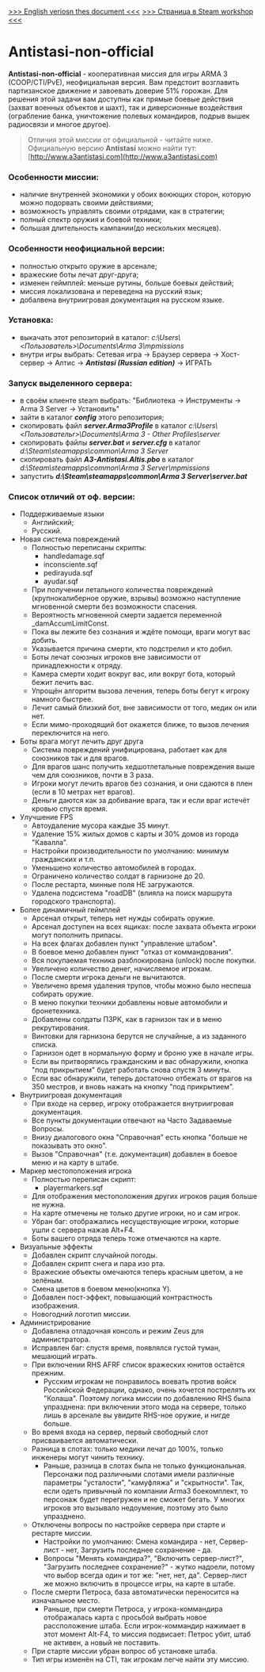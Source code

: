 [>>> English veriosn thes document <<<](README.md)
[>>> Страница в Steam workshop <<<](http://steamcommunity.com/sharedfiles/filedetails/?id=832989755&searchtext=antistasi)

# Antistasi-non-official
**Antistasi-non-official** - кооперативная миссия для игры ARMA 3 (COOP/CTI/PvE), неофициальная версия. Вам предстоит возглавить партизанское движение и завоевать доверие 51% горожан. Для решения этой задачи вам доступны как прямые боевые действия (захват военных объектов и шахт), так и диверсионные воздействия (ограбление банка, уничтожение полевых командиров, подрыв вышек радиосвязи и многое другое).

> Отличия этой миссии от официальной - читайте ниже.
Официальную версию **Antistasi** можно найти тут: [http://www.a3antistasi.com](http://www.a3antistasi.com)

### Особенности миссии:
- наличие внутренней экономики у обоих воюющих сторон, которую можно подорвать своими действиями;
- возможность управлять своими отрядами, как в стратегии;
- полный спектр оружия и боевой техники;
- большая длительность кампании(до нескольких месяцев).

### Особенности неофициальной версии:
- полностью открыто оружие в арсенале;
- вражеские боты лечат друг-друга;
- изменен геймплей: меньше рутины, больше боевых действий;
- миссия локализована и переведена на русский язык;
- добалвена внутриигровая документация на русском языке.

### Установка:
- выкачать этот репозиторий в каталог:
*c:\Users\\<Пользователь>\Documents\Arma 3\mpmissions*
- внутри игры выбрать:
Сетевая игра -> Браузер сервера -> Хост-сервер -> Алтис ->
**_Antistasi (Russian edition)_** -> ИГРАТЬ

### Запуск выделенного сервера:
- в своём клиенте steam выбрать:
"Библиотека -> Инструменты -> Arma 3 Server -> Установить"
- зайти в каталог **_config_** этого репозитория;
- скопировать файл **_server.Arma3Profile_** в каталог
*c:\Users\\<Пользовательr>\Documents\Arma 3 - Other Profiles\server*
- скопировать файлы **_server.bat_** и **_server.cfg_** в каталог
*d:\Steam\steamapps\common\Arma 3 Server*
- скопировать файл **_A3-Antistasi.Altis.pbo_** в каталог
*d:\Steam\steamapps\common\Arma 3 Server\mpmissions*
- запустить **_d:\Steam\steamapps\common\Arma 3 Server\server.bat_**

### Список отличий от оф. версии:
- Поддерживаемые языки
    - Английский;
    - Русский.
- Новая система повреждений
    - Полностью переписаны скрипты:
        - handledamage.sqf
        - inconsciente.sqf
        - pedirayuda.sqf
        - ayudar.sqf
    - При получении летального количества повреждений (крупнокалиберное оружие, взрывы) возможно наступление мгновенной смерти без возможности спасения.
    - Вероятность мгновенной смерти задается переменной _damAccumLimitConst.
    - Пока вы лежите без сознания и ждёте помощи, враги могут вас добить.
    - Указывается причина смерти, кто подстрелил и кто добил.
    - Боты лечат союзных игроков вне зависимости от принадлежности к отряду.
    - Камера смерти ходит вокруг вас, или вокруг бота, который бежит лечить вас.
    - Упрощён алгоритм вызова лечения, теперь боты бегут к игроку намного быстрее.
    - Лечит самый близкий бот, вне зависимости от того, медик он или нет.
    - Если мимо-проходящий бот окажется ближе, то вызов лечения переключится на него.
- Боты врага могут лечить друг друга
    - Система повреждений унифицирована, работает как для союзников так и для врагов.
    - Для врагов шанс получить хедшотлетальные повреждения выше чем для союзников, почти в 3 раза.
    - Игроки могут лечить врагов без сознания, и они сдаются в плен (если в 10 метрах нет врагов).
    - Деньги даются как за добивание врага, так и если враг истечёт кровью спустя время.
- Улучшение FPS
    - Автоудаление мусора каждые 35 минут.
    - Удаление 15% жилых домов с карты и 30% домов из города "Кавалла".
    - Настройки производительности по умолчанию: минимум гражданских и т.п.
    - Уменьшено количество автомобилей в городах.
    - Ограничено количество солдат в гарнизоне до 20.
    - После рестарта, минные поля НЕ загружаются.
    - Удалена подсистема "roadDB" (влияла на поиск маршрута городского транспорта).
- Более динамичный геймплей
    - Арсенал открыт, теперь нет нужды собирать оружие.
    - Арсенал доступен на всех ящиках: после захвата объекта игроки могут пополнить припасы.
    - На всех флагах добавлен пункт "управление штабом".
    - В боевое меню добавлен пункт "отказ от коммандования".
    - Вся покупаемая техника разблокирована (unlock) после покупки.
    - Увеличено количество денег, начисляемое игрокам.
    - После смерти игрока деньги не вычитаются.
    - Увеличено время удаления трупов, чтобы можно было неспеша собирать оружие.
    - В меню покупки техники добавлены новые автомобили и бронетехника.
    - Добавлены солдаты ПЗРК, как в гарнизон так и в меню рекрутирования.
    - Винтовки для гарнизона берутся не случайные, а из заданного списка.
    - Гарнизон одет в нормальную форму и броню уже в начале игры.
    - Если вы притворялись гражданским и вас обнаружили, кнопка "под прикрытием" будет работать снова спустя 3 минуты.
    - Если вас обнаружили, теперь достаточно отбежать от врагов на 350 местров, и вновь нажать на кнопку "под прикрытием".
- Внутриигровая документация
    - При входе на сервер, игроку отображается внутриигровая документация.
    - Все пункты документации отвечают на Часто Задаваемые Вопросы.
    - Внизу диалогового окна "Справочная" есть кнопка "больше не показывать это окно".
    - Вызов "Справочная" (т.е. документация) добавлен в боевое меню и на карту в штабе.
- Маркер местоположения игрока
    - Полностью переписан скрипт:
        - playermarkers.sqf
    - Для отображения местоположения других игроков рация больше не нужна.
    - На карте отмечены не только другие игроки, но и сам игрок.
    - Убран баг: отображались несуществующие игроки, которые ушли с сервера нажав Alt+F4.
    - Боты вашего отряда теперь тоже отмечаются на карте.
- Визуальные эффекты
    - Добавлен скрипт случайной погоды.
    - Добавлен скрипт снега и пара изо рта.
    - Вражеские объекты омечаются теперь красным цветом, а не зелёным.
    - Смена цветов в боевом меню(кнопка Y).
    - Добавлен пост-эффект, повышающий контрастность изображения.
    - Новогодний логотип миссии.
- Администрирование
    - Добавлена отладочная консоль и режим Zeus для администратора.
    - Исправлен баг: спустя время, появлялся густой туман, мешающий играть.
    - При включении RHS AFRF список вражеских юнитов остаётся прежним.
        - Русским игрокам не понравилось воевать против войск Российской Федерации, однако, очень хочется пострелять их "Колаша". Поэтому логика миссии по добавлению RHS была упразднена: при включении этого мода на сервере, только лишь в арсенале вы увидите RHS-ное оружие, и нигде больше.
    - Во время входа на сервер, первый свободный слот присваивается автоматически.
    - Разница в слотах: только медики лечат до 100%, только инженеры могут чинить технику.
        - Раньше, разница в слотах была не только функциональная. Персонажи под различными слотами имели различные параметры "усталости", "камуфляжа" и "скрытности". Так, если одеть привычный по компании Arma3 боекомплект, то персонаж будет перегружен и не сможет бегать. У многих игроков это вызывало недоумение, поэтому это было упразднено.
    - Отключены вопросы по настройке сервера при старте и рестарте миссии.
        - Настройки по умолчанию: Смена командира - нет, Сервер-лист - нет, Загрузить последнее сохранение - да.
        - Вопросы "Менять командира?", "Включить сервер-лист?", "Загрузить последнее сохранение?" - жутко надоели, потому что выбор всегда один и тот же: "нет, нет, да". Сервер-лист же можно включить в процессе игры, на карте в штабе.
    - После смерти Петроса, база автоматически переносится на изначальное место.
        - Раньше, при смерти Петроса, у игрока-коммандира отображалась карта с просьбой выбрать новое рассположение штаба. Если игрок-коммандир нажимает в этот момент Alt-F4, то миссия подвисает: Петрос убит, штаб не активен, а новый не поставить.
    - При старте миссии убран вопрос об установке штаба.
    - Тип игры изменён на CTI, так игрокам легче найти эту миссию.